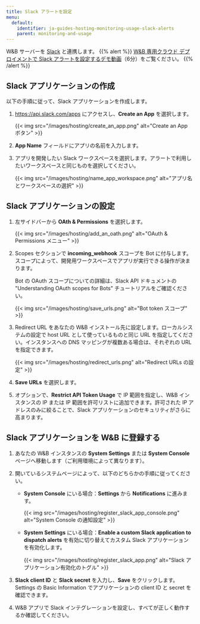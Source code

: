 ```yaml
---
title: Slack アラートを設定
menu:
  default:
    identifier: ja-guides-hosting-monitoring-usage-slack-alerts
    parent: monitoring-and-usage
---
```


W&B サーバーを [Slack](https://slack.com/) と連携します。
{{% alert %}}
[W&B 専用クラウド デプロイメントで Slack アラートを設定するデモ動画](https://www.youtube.com/watch?v=JmvKb-7u-oU)（6分）をご覧ください。
{{% /alert %}}

## Slack アプリケーションの作成

以下の手順に従って、Slack アプリケーションを作成します。

1. https://api.slack.com/apps にアクセスし、**Create an App** を選択します。

    {{< img src="/images/hosting/create_an_app.png" alt="Create an App ボタン" >}}

2. **App Name** フィールドにアプリの名前を入力します。
3. アプリを開発したい Slack ワークスペースを選択します。アラートで利用したいワークスペースと同じものを選択してください。

    {{< img src="/images/hosting/name_app_workspace.png" alt="アプリ名とワークスペースの選択" >}}

## Slack アプリケーションの設定

1. 左サイドバーから **OAth & Permissions** を選択します。

    {{< img src="/images/hosting/add_an_oath.png" alt="OAuth & Permissions メニュー" >}}

2. Scopes セクションで **incoming_webhook** スコープを Bot に付与します。スコープによって、開発用ワークスペースでアプリが実行できる操作が決まります。

    Bot の OAuth スコープについての詳細は、Slack API ドキュメントの "Understanding OAuth scopes for Bots" チュートリアルをご確認ください。

    {{< img src="/images/hosting/save_urls.png" alt="Bot token スコープ" >}}

3. Redirect URL をあなたの W&B インストール先に設定します。ローカルシステムの設定で host URL として使っているものと同じ URL を指定してください。インスタンスへの DNS マッピングが複数ある場合は、それぞれの URL を指定できます。

    {{< img src="/images/hosting/redirect_urls.png" alt="Redirect URLs の設定" >}}

4. **Save URLs** を選択します。
5. オプションで、**Restrict API Token Usage** で IP 範囲を指定し、W&B インスタンスの IP または IP 範囲を許可リストに追加できます。許可された IP アドレスのみに絞ることで、Slack アプリケーションのセキュリティがさらに高まります。

## Slack アプリケーションを W&B に登録する

1. あなたの W&B インスタンスの **System Settings** または **System Console** ページへ移動します（ご利用環境によって異なります）。

2. 開いているシステムページによって、以下のどちらかの手順に従ってください。

    - **System Console** にいる場合：**Settings** から **Notifications** に進みます。

      {{< img src="/images/hosting/register_slack_app_console.png" alt="System Console の通知設定" >}}

    - **System Settings** にいる場合：**Enable a custom Slack application to dispatch alerts** を有効に切り替えてカスタム Slack アプリケーションを有効化します。

      {{< img src="/images/hosting/register_slack_app.png" alt="Slack アプリケーション有効化のトグル" >}}

3. **Slack client ID** と **Slack secret** を入力し、**Save** をクリックします。Settings の Basic Information でアプリケーションの client ID と secret を確認できます。

4. W&B アプリで Slack インテグレーションを設定し、すべてが正しく動作するか確認してください。